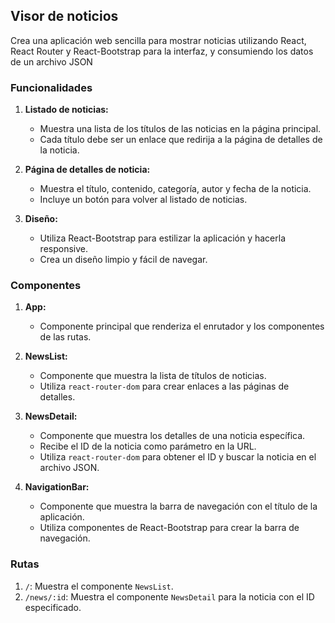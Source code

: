 ## Visor de noticios

Crea una aplicación web sencilla para mostrar noticias utilizando React, React Router y React-Bootstrap para la interfaz, y consumiendo los datos de un archivo JSON 

### Funcionalidades

1. **Listado de noticias:**
    
    - Muestra una lista de los títulos de las noticias en la página principal.
    - Cada título debe ser un enlace que redirija a la página de detalles de la noticia.
2. **Página de detalles de noticia:**
    
    - Muestra el título, contenido, categoría, autor y fecha de la noticia.
    - Incluye un botón para volver al listado de noticias.
3. **Diseño:**
    
    - Utiliza React-Bootstrap para estilizar la aplicación y hacerla responsive.
    - Crea un diseño limpio y fácil de navegar.

### Componentes

1. **App:**
    
    - Componente principal que renderiza el enrutador y los componentes de las rutas.
2. **NewsList:**
    
    - Componente que muestra la lista de títulos de noticias.
    - Utiliza `react-router-dom` para crear enlaces a las páginas de detalles.
3. **NewsDetail:**
    
    - Componente que muestra los detalles de una noticia específica.
    - Recibe el ID de la noticia como parámetro en la URL.
    - Utiliza `react-router-dom` para obtener el ID y buscar la noticia en el archivo JSON.
4. **NavigationBar:**
    
    - Componente que muestra la barra de navegación con el título de la aplicación.
    - Utiliza componentes de React-Bootstrap para crear la barra de navegación.

### Rutas

1. `/`: Muestra el componente `NewsList`.
2. `/news/:id`: Muestra el componente `NewsDetail` para la noticia con el ID especificado.
